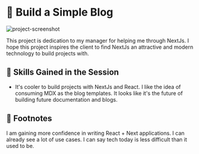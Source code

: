
# :rocket: Build a Simple Blog

![project-screenshot](https://github.com/Marknjo/nextjs-blog/assets/19428492/04812a50-742d-4999-be96-841114ab5f34)

This project is dedication to my manager for helping me through NextJs. I hope this project inspires the client to find NextJs an attractive and modern technology to build projects with.

## :balloon: Skills Gained in the Session

- It's cooler to build projects with NextJs and React. I like the idea of consuming MDX as the blog templates. It looks like it's the future of building future documentation and blogs.

## :bookmark_tabs: Footnotes

I am gaining more confidence in writing React + Next applications. I can already see a lot of use cases. I can say tech today is less difficult than it used to be.
